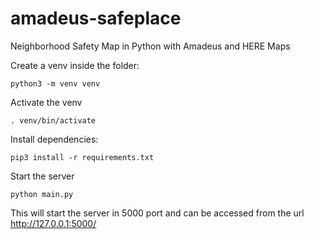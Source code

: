 # amadeus-safeplace
Neighborhood Safety Map in Python with Amadeus and HERE Maps


Create a venv inside the folder:

```
python3 -m venv venv
```

Activate the venv

```
. venv/bin/activate
```


Install dependencies:

```
pip3 install -r requirements.txt
```

Start the server 

```
python main.py
```

 This will start the server in 5000 port and can be accessed from the url http://127.0.0.1:5000/
